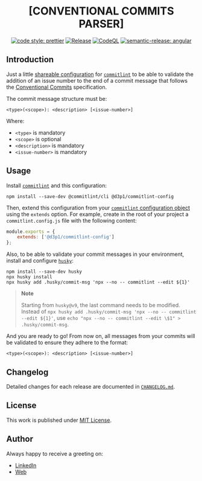 <div align=center>

# [CONVENTIONAL COMMITS PARSER]

[![code style: prettier](https://img.shields.io/badge/code_style-prettier-ff69b4.svg)](https://github.com/prettier/prettier)
[![Release](https://github.com/d3p1/commitlint-config/actions/workflows/release.yml/badge.svg)](https://github.com/d3p1/commitlint-config/actions/workflows/release.yml)
[![CodeQL](https://github.com/d3p1/commitlint-config/actions/workflows/github-code-scanning/codeql/badge.svg)](https://github.com/d3p1/commitlint-config/actions/workflows/github-code-scanning/codeql)
[![semantic-release: angular](https://img.shields.io/badge/semantic--release-angular-e10079?logo=semantic-release)](https://github.com/semantic-release/semantic-release)

</div>

## Introduction

Just a little [shareable configuration](https://commitlint.js.org/#/reference-configuration) for [`commitlint`](https://commitlint.js.org/) to be able to validate the addition of an issue number to the end of a commit message that follows the [Conventional Commits](https://www.conventionalcommits.org/en/v1.0.0/) specification.

The commit message structure must be:

```
<type>(<scope>): <description> [<issue-number>]
```

Where:

- `<type>` is mandatory
- `<scope>` is optional
- `<description>` is mandatory
- `<issue-number>` is mandatory 

## Usage

Install [`commitlint`](https://commitlint.js.org/#/guides-local-setup) and this configuration:

```
npm install --save-dev @commitlint/cli @d3p1/commitlint-config
```

Then, extend this configuration from your [`commitlint` configuration object](https://commitlint.js.org/#/reference-configuration?id=configuration-object-example) using the `extends` option. For example, create in the root of your project a `commitlint.config.js` file with the following content:

```js
module.exports = {
    extends: ['@d3p1/commitlint-config']
};
```

Also, to be able to validate your commit messages in your environment, install and configure [`husky`](https://typicode.github.io/husky/):

```
npm install --save-dev husky
npx husky install
npx husky add .husky/commit-msg 'npx --no -- commitlint --edit ${1}'
```

> **Note**
>
> Starting from `husky@v9`, the last command needs to be modified. Instead of `npx husky add .husky/commit-msg 'npx --no -- commitlint --edit ${1}'`, use `echo "npx --no -- commitlint --edit \$1" > .husky/commit-msg`.

And you are ready to go! From now on, all messages from your commits will be validated to ensure they adhere to the format:

```
<type>(<scope>): <description> [<issue-number>]
```

## Changelog

Detailed changes for each release are documented in [`CHANGELOG.md`](./CHANGELOG.md).

## License

This work is published under [MIT License](./LICENSE).

## Author

Always happy to receive a greeting on:

- [LinkedIn](https://www.linkedin.com/in/cristian-marcelo-de-picciotto/) 
- [Web](https://d3p1.dev/)
